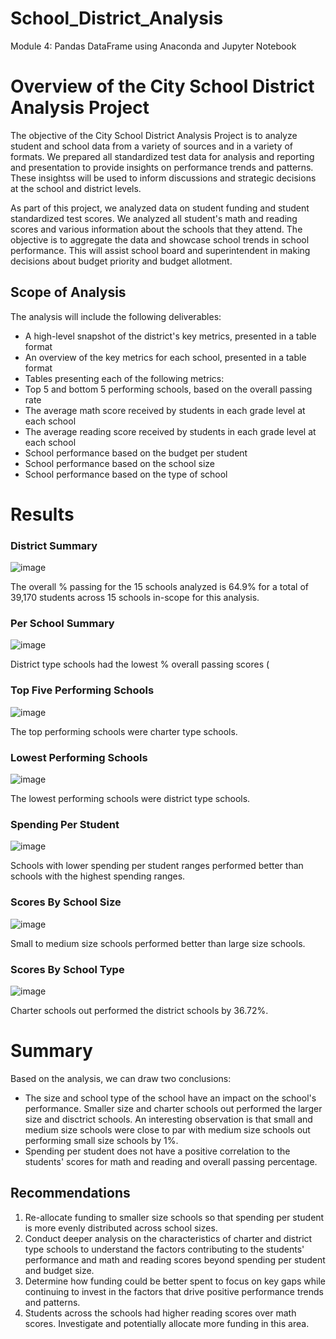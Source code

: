 # School_District_Analysis
Module 4: Pandas DataFrame using Anaconda and Jupyter Notebook

# Overview of the City School District Analysis Project 

The objective of the City School District Analysis Project is to analyze student and school data from a variety of sources and in a variety of formats. We prepared all standardized test data for analysis and reporting and presentation to provide insights on performance trends and patterns. These insightss will be used to inform discussions and strategic decisions at the school and district levels. 

As part of this project, we analyzed data on student funding and student standardized test scores. We analyzed all student's math and reading scores and various information about the schools that they attend. The objective is to aggregate the data and showcase school trends in school performance. This will assist school board and superintendent in making decisions about budget priority and budget allotment.

## Scope of Analysis

The analysis will include the following deliverables:

* A high-level snapshot of the district's key metrics, presented in a table format
* An overview of the key metrics for each school, presented in a table format
* Tables presenting each of the following metrics:
* Top 5 and bottom 5 performing schools, based on the overall passing rate
* The average math score received by students in each grade level at each school
* The average reading score received by students in each grade level at each school
* School performance based on the budget per student
* School performance based on the school size 
* School performance based on the type of school

# Results

### District Summary
![image](https://user-images.githubusercontent.com/80140082/114315478-01356780-9ab4-11eb-8771-c1dc5b08d419.png)

The overall % passing for the 15 schools analyzed is 64.9% for a total of 39,170 students across 15 schools in-scope for this analysis.

### Per School Summary
![image](https://user-images.githubusercontent.com/80140082/114315146-61c3a500-9ab2-11eb-9541-fa2309b79b10.png)

District type schools had the lowest % overall passing scores (

### Top Five Performing Schools
![image](https://user-images.githubusercontent.com/80140082/114315201-a9e2c780-9ab2-11eb-962c-49dc7ecbddcd.png)

The top performing schools were charter type schools.

### Lowest Performing Schools
![image](https://user-images.githubusercontent.com/80140082/114315242-e44c6480-9ab2-11eb-8d0c-bf3ddf4acc40.png)

The lowest performing schools were district type schools.

### Spending Per Student 
![image](https://user-images.githubusercontent.com/80140082/114316046-aa7d5d00-9ab6-11eb-8e80-43eaa6352920.png)

Schools with lower spending per student ranges performed better than schools with the highest spending ranges.

### Scores By School Size
![image](https://user-images.githubusercontent.com/80140082/114316107-f7f9ca00-9ab6-11eb-9f5a-a492df021552.png)

Small to medium size schools performed better than large size schools.

### Scores By School Type
![image](https://user-images.githubusercontent.com/80140082/114316685-693a7c80-9ab9-11eb-8166-c948e1dea67f.png)

Charter schools out performed the district schools by 36.72%.

# Summary

Based on the analysis, we can draw two conclusions:
* The size and school type of the school have an impact on the school's performance. Smaller size and charter schools out performed the larger size and disctrict schools. An interesting observation is that small and medium size schools were close to par with medium size schools out performing small size schools by 1%.
* Spending per student does not have a positive correlation to the students' scores for math and reading and overall passing percentage.

## Recommendations

1) Re-allocate funding to smaller size schools so that spending per student is more evenly distributed across school sizes.
2) Conduct deeper analysis on the characteristics of charter and district type schools to understand the factors contributing to the students' performance and math and reading scores beyond spending per student and budget size.
3) Determine how funding could be better spent to focus on key gaps while continuing to invest in the factors that drive positive performance trends and patterns.
4) Students across the schools had higher reading scores over math scores. Investigate and potentially allocate more funding in this area.

